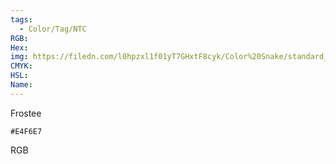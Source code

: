 ```yaml
---
tags:
  - Color/Tag/NTC
RGB:
Hex:
img: https://filedn.com/l0hpzxl1f01yT7GHxtF8cyk/Color%20Snake/standard_csv_to_svg//E4F6E7.svg
CMYK:
HSL:
Name:
---
```

Frostee
```palette
#E4F6E7
```
RGB
